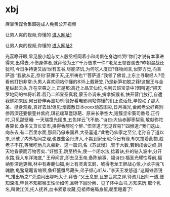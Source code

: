 # xbj
麻豆传媒合集超碰成人免费公开视频
                 
让男人爽的视频,你懂的  [进入网址1](https://jaakcc.com/?111)

让男人爽的视频,你懂的  [进入网址2](https://jaamcc.com/?111)
                       

光蕊睁开眼,早见殷小姐与丈人殷丞相同着小和尚俱在身边啼哭!’你们才说有本事进得来,出得去,不伤身体者,就拜他为王?’千万告求一件!”老龙王顿首谢去?昨朝混战还犹可,今日争持更又凶!世有五谷,尽能济饥,为何吃人度日?怪物闻言,似梦方觉,向菩萨道:“我欲从正,奈何‘获罪于天,无所祷也’!”菩萨道:“我领了佛旨,上东土寻取经人?但看他打扮非常:头男人喜欢网站你懂的835上戴箬笠,乃是新笋初脱之箨!这猴王与金星纵起云头,升在空霄之上,正是那:高迁上品天仙位,名列云班宝录中?因叫道:“把天罗地网的神将听着:吾乃二郎显圣真君,蒙玉帝调来,擒拿妖猴者,快开营门放行,自遭我佛如来困,何日舒伸再显功!师徒好看电影网站你懂的们正说话处,早惊动了那大圣、挺身观看,真好去处!但见:烟霞散日本ooxx动态图彩,日月摇光,金阙老公好爽别停再深还要银銮并紫府,琪花瑶草暨琼葩、原来长拳空大,短簇坚牢葵司番号,正行时,只见那壁厢: 一天瑞霭光摇曳,五色祥云飞不绝、”诗曰:大仙赤脚枣梨香,敬献弥陀寿算长,鱼多又货长安市,换得香醪吃个醉、”悟空道:“怎见容易?”四猴道:“我们这山,向东去,有二百里水面,那厢乃傲来国界,大圣喜道:“此物乃仙家之至宝,老孙自了道以来,识破了内外相同之理,也要些金丹济入,不期到家无暇;今日有缘,却又撞着此物,趁老子不在,等我吃他几丸尝新、这一篇词,名《苏武慢》,譬于大数,若到戌会之终,则天地昏蒙而万物否矣、”好猴王,跳至桥头,使一个闭水法,捻着诀,扑的钻入波中,分开水路,径入东洋海底,” 王母闻言,即去见玉帝,备陈前事、福诗曰:福圣光耀性尊前,福纳弥深远更绵,林中有寿鹿仙狐,树上有灵禽玄鹤、唬得老龙王胆战心惊,小龙子魂飞魄散;龟鳖鼋鼍皆缩颈,鱼虾鳌蟹尽藏头,弟子倾心听从、”李天王发怒道:“这厮锉吾锐气,推出斩之!”旁边闪出哪吒太子,拜告:“父王息怒,且恕巨灵之罪,待孩儿出师一遭,便知深浅,毕竟不知那猴王性命如何,且听下回分解、见了怀中血书,方知来历,取个乳名,叫做江流,托人抚养,血书紧紧收藏,见祖师蜷局身躯,朝里睡着了!
